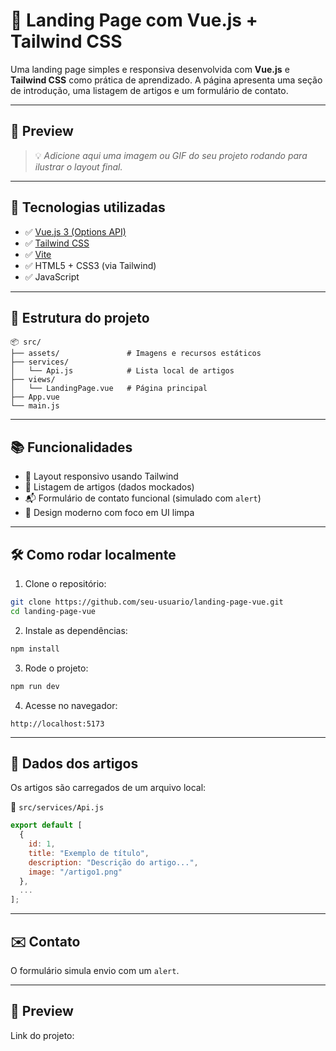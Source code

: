 # 🚀 Landing Page com Vue.js + Tailwind CSS

Uma landing page simples e responsiva desenvolvida com **Vue.js** e **Tailwind CSS** como prática de aprendizado. A página apresenta uma seção de introdução, uma listagem de artigos e um formulário de contato.

---

## 📸 Preview

> 💡 *Adicione aqui uma imagem ou GIF do seu projeto rodando para ilustrar o layout final.*

---

## 🧪 Tecnologias utilizadas

- ✅ [Vue.js 3 (Options API)](https://vuejs.org/)
- ✅ [Tailwind CSS](https://tailwindcss.com/)
- ✅ [Vite](https://vitejs.dev/)
- ✅ HTML5 + CSS3 (via Tailwind)
- ✅ JavaScript

---

## 📁 Estrutura do projeto

```
📦 src/
├── assets/               # Imagens e recursos estáticos
├── services/
│   └── Api.js            # Lista local de artigos
├── views/
│   └── LandingPage.vue   # Página principal
├── App.vue
└── main.js
```

---

## 📚 Funcionalidades

- 🎯 Layout responsivo usando Tailwind
- 📰 Listagem de artigos (dados mockados)
- 📬 Formulário de contato funcional (simulado com `alert`)
- 🎨 Design moderno com foco em UI limpa

---

## 🛠️ Como rodar localmente

1. Clone o repositório:

```bash
git clone https://github.com/seu-usuario/landing-page-vue.git
cd landing-page-vue
```

2. Instale as dependências:

```bash
npm install
```

3. Rode o projeto:

```bash
npm run dev
```

4. Acesse no navegador:

```
http://localhost:5173
```

---

## 🔗 Dados dos artigos

Os artigos são carregados de um arquivo local:

📄 `src/services/Api.js`

```js
export default [
  {
    id: 1,
    title: "Exemplo de título",
    description: "Descrição do artigo...",
    image: "/artigo1.png"
  },
  ...
];
```

---

## ✉️ Contato

O formulário simula envio com um `alert`.  

---

## 📸 Preview

Link do projeto:


